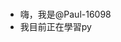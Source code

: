 #

- 嗨，我是@Paul-16098
- 我目前正在學習py

<!---
Paul-16098/Paul-16098 是一個 ✨ 特殊 ✨ 儲存庫，因為它的「README.md」（此檔案）出現在您的 GitHub 個人資料上。
您可以點擊預覽連結以查看您的變更。
--->
